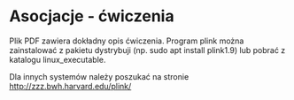 # Asocjacje - ćwiczenia
Plik PDF zawiera dokładny opis ćwiczenia.
Program plink można zainstalować z pakietu dystrybuji (np. sudo apt install plink1.9) lub pobrać z katalogu linux_executable.</P>
Dla innych systemów należy poszukać na stronie http://zzz.bwh.harvard.edu/plink/

